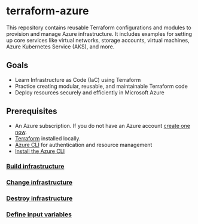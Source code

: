 # terraform-azure

This repository contains reusable Terraform configurations and modules to provision and manage Azure infrastructure. It includes examples for setting up core services like virtual networks, storage accounts, virtual machines, Azure Kubernetes Service (AKS), and more.

## Goals

- Learn Infrastructure as Code (IaC) using Terraform
- Practice creating modular, reusable, and maintainable Terraform code
- Deploy resources securely and efficiently in Microsoft Azure

## Prerequisites

- An Azure subscription. If you do not have an Azure account [create one now](https://portal.azure.com/). 
- [Terraform](https://developer.hashicorp.com/terraform/tutorials/aws-get-started/install-cli) installed locally.
- [Azure CLI](https://learn.microsoft.com/en-us/cli/azure/?view=azure-cli-latest) for authentication and resource management
- [Install the Azure CLI](https://developer.hashicorp.com/terraform/tutorials/azure-get-started/azure-build#install-the-azure-cli)

### [Build infrastructure](https://developer.hashicorp.com/terraform/tutorials/azure-get-started/azure-build)
### [Change infrastructure](https://developer.hashicorp.com/terraform/tutorials/azure-get-started/azure-change)
### [Destroy infrastructure](https://developer.hashicorp.com/terraform/tutorials/azure-get-started/azure-destroy)
### [Define input variables](https://developer.hashicorp.com/terraform/tutorials/azure-get-started/azure-variables)

